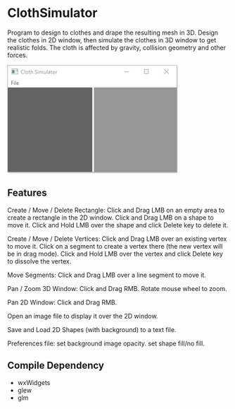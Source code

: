 # ClothSimulator

Program to design to clothes and drape the resulting mesh in 3D.
Design the clothes in 2D window, then simulate the clothes in 3D window to get realistic folds.
The cloth is affected by gravity, collision geometry and other forces.

![Screenshot](screenshots/screenshot01.jpg?raw=true)

Features
--------
Create / Move / Delete Rectangle:
Click and Drag LMB on an empty area to create a rectangle in the 2D window.
Click and Drag LMB on a shape to move it.
Click and Hold LMB over the shape and click Delete key to delete it.

Create / Move / Delete Vertices:
Click and Drag LMB over an existing vertex to move it.
Click on a segment to create a vertex there (the new vertex will be in drag mode).
Click and Hold LMB over the vertex and click Delete key to dissolve the vertex.

Move Segments:
Click and Drag LMB over a line segment to move it.

Pan / Zoom 3D Window:
Click and Drag RMB.
Rotate mouse wheel to zoom.

Pan 2D Window:
Click and Drag RMB.

Open an image file to display it over the 2D window.

Save and Load 2D Shapes (with background) to a text file.

Preferences file: set background image opacity. set shape fill/no fill.

Compile Dependency
------------------
- wxWidgets
- glew
- glm
